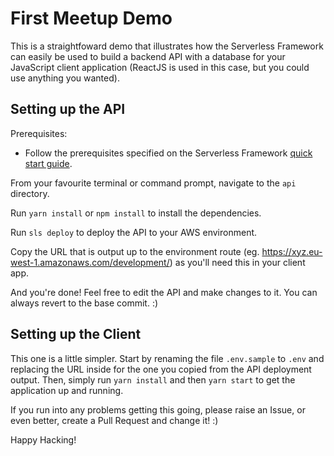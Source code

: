 # First Meetup Demo

This is a straightfoward demo that illustrates how the Serverless Framework can easily be used to build
a backend API with a database for your JavaScript client application (ReactJS is used in this case, but you
could use anything you wanted).

## Setting up the API

Prerequisites:

* Follow the prerequisites specified on the Serverless Framework [quick start guide](https://serverless.com/framework/docs/providers/aws/guide/quick-start/).

From your favourite terminal or command prompt, navigate to the `api` directory.

Run `yarn install` or `npm install` to install the dependencies.

Run `sls deploy` to deploy the API to your AWS environment.

Copy the URL that is output up to the environment route (eg. https://xyz.eu-west-1.amazonaws.com/development/) as you'll need this in your client app.

And you're done! Feel free to edit the API and make changes to it. You can always revert to the base commit. :)

## Setting up the Client

This one is a little simpler. Start by renaming the file `.env.sample` to `.env` and replacing the URL inside for the one you copied from the API deployment output. Then, simply run `yarn install` and then `yarn start` to get the application up and running.

If you run into any problems getting this going, please raise an Issue, or even better, create a Pull Request and change it! :)

Happy Hacking!
